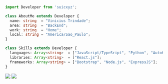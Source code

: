 ```typescript
import Developer from 'suicxyz';

class AboutMe extends Developer {
  name: string  = "Vinicius Trindade";
  area: string  = "BackEnd";
  work: string  = "Home";
  local: string = "America/Sao_Paulo";
}

class Skills extends Developer {
  languages: Array<string>  = ["JavaScript/TypeSript", "Python", "AutoHotKey", "PHP"];
  libraries: Array<string>  = ["React.js"];
  frameworks: Array<string> = ["Bootstrap", "Node.js", "ExpressJS"];
}
```

<p align="left">
  <a href="#" alt="Protonmail">
  <img src="https://img.shields.io/badge/-Protonmail-505264?style=flat-square&labelColor=505264&logo=protonmail&logoColor=white&link=mailto:suicxyz@proton.me" /></a>

  <a href="#" alt="Instagram">
  <img src="https://img.shields.io/badge/-Instagram-DF0174?style=flat-square&labelColor=DF0174&logo=instagram&logoColor=white&link=https://www.instagram.com/trindade.v1"/></a>
</p>  
